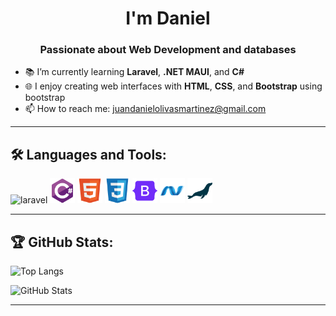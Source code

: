 <h1 align="center">I'm Daniel</h1>
<h3 align="center">Passionate about Web Development and databases</h3>

- 📚 I’m currently learning **Laravel**, **.NET MAUI**, and **C#**
- 🌐 I enjoy creating web interfaces with **HTML**, **CSS**, and **Bootstrap** using bootstrap
- 📫 How to reach me: [juandanielolivasmartinez@gmail.com](mailto:juandanielolivasmartinez@gmail.com)

---

## 🛠️ Languages and Tools:

<p>
  <img src="https://cdn.worldvectorlogo.com/logos/laravel-2.svg" alt="laravel" width="40"/>
  <img src="https://raw.githubusercontent.com/devicons/devicon/master/icons/csharp/csharp-original.svg" alt="csharp" width="40"/>
  <img src="https://raw.githubusercontent.com/devicons/devicon/master/icons/html5/html5-original.svg" alt="html5" width="40"/>
  <img src="https://raw.githubusercontent.com/devicons/devicon/master/icons/css3/css3-original.svg" alt="css3" width="40"/>
  <img src="https://raw.githubusercontent.com/devicons/devicon/master/icons/bootstrap/bootstrap-plain.svg" alt="bootstrap" width="40"/>
  <img src="https://raw.githubusercontent.com/devicons/devicon/master/icons/dot-net/dot-net-original.svg" alt="dotnet" width="40"/>
  <img src="https://raw.githubusercontent.com/devicons/devicon/master/icons/mariadb/mariadb-original.svg" alt="mariadb" width="40"/>
</p>

---
## 🏆 GitHub Stats:

![Top Langs](https://github-readme-stats.vercel.app/api/top-langs/?username=danielolivas&layout=compact&langs_count=10)

![GitHub Stats](https://github-readme-stats.vercel.app/api?username=danielolivas&show_icons=true&count_private=true&theme=dark)

---
